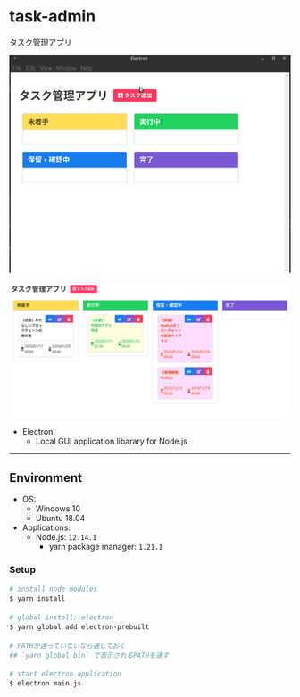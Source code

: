 # task-admin

タスク管理アプリ

![screenshot1.png](./screenshot1.gif)

![screenshot2.png](./screenshot2.gif)

- Electron:
    - Local GUI application libarary for Node.js

***

## Environment

- OS:
    - Windows 10
    - Ubuntu 18.04
- Applications:
    - Node.js: `12.14.1`
        - yarn package manager: `1.21.1`

### Setup
```bash
# install node modules
$ yarn install

# global install: electron
$ yarn global add electron-prebuilt

# PATHが通っていないなら通しておく
## `yarn global bin` で表示されるPATHを通す

# start electron application
$ electron main.js
```
